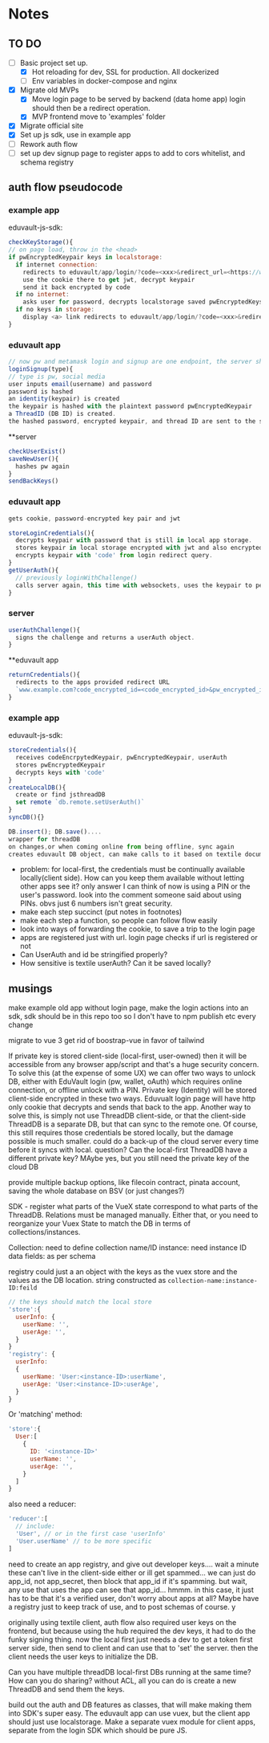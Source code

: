 # Notes

## TO DO

- [ ] Basic project set up.
  - [x] Hot reloading for dev, SSL for production. All dockerized
  - [ ] Env variables in docker-compose and nginx
- [x] Migrate old MVPs
  - [x] Move login page to be served by backend (data home app) login should then be a redirect operation.
  - [x] MVP frontend move to 'examples' folder
- [x] Migrate official site
- [x] Set up js sdk, use in example app
- [ ] Rework auth flow
- [ ] set up dev signup page to register apps to add to cors whitelist, and schema registry

## auth flow pseudocode

### example app

eduvault-js-sdk:

```js
checkKeyStorage(){
// on page load, throw in the <head>
if pwEncryptedKeypair keys in localstorage:
  if internet connection:
    redirects to eduvault/app/login/?code=<xxx>&redirect_url=<https://www.example.com>
    use the cookie there to get jwt, decrypt keypair
    send it back encrypted by code
  if no internet:
    asks user for password, decrypts localstorage saved pwEncryptedKeys
  if no keys in storage:
    display <a> link redirects to eduvault/app/login/?code=<xxx>&redirect_url=<https://www.example.com>
}
```

### eduvault app

```js
// now pw and metamask login and signup are one endpoint, the server should detect whether its a returning user or not
loginSignup(type){
// type is pw, social media
user inputs email(username) and password
password is hashed
an identity(keypair) is created
the keypair is hashed with the plaintext password pwEncryptedKeypair
a ThreadID (DB ID) is created.
the hashed password, encrypted keypair, and thread ID are sent to the server
```

\*\*server

```js
checkUserExist()
saveNewUser(){
  hashes pw again
}
sendBackKeys()
```

### eduvault app

```js
gets cookie, password-encrypted key pair and jwt

storeLoginCredentials(){
  decrypts keypair with password that is still in local app storage.
  stores keypair in local storage encrypted with jwt and also encrypted with password
  encrypts keypair with 'code' from login redirect query.
}
getUserAuth(){
  // previously loginWithChallenge()
  calls server again, this time with websockets, uses the keypair to perform a Textile UserAuth key challenge
}
```

### server

```js
userAuthChallenge(){
  signs the challenge and returns a userAuth object.
}
```

\*\*eduvault app

```js
returnCredentials(){
  redirects to the apps provided redirect URL
  `www.example.com?code_encrypted_id=<code_encrypted_id>&pw_encrypted_id=<pw_encrypted_id>&user_auth=<UserAuth>`
}
```

### example app

eduvault-js-sdk:

```js
storeCredentials(){
  receives codeEncrpytedKeypair, pwEncryptedKeypair, userAuth
  stores pwEncryptedKeypair
  decrypts keys with 'code'
}
createLocalDB(){
  create or find jsthreadDB
  set remote `db.remote.setUserAuth()`
}
syncDB(){}

DB.insert(); DB.save()....
wrapper for threadDB
on changes,or when coming online from being offline, sync again
creates eduvault DB object, can make calls to it based on textile documentated methods. eduvault DB listens for changes and internect connectivity and syncs to remote

```

- problem: for local-first, the credentials must be continually available locally(client side). How can you keep them available without letting other apps see it?
  only answer I can think of now is using a PIN or the user's password.
  look into the comment someone said about using PINs. obvs just 6 numbers isn't great security.
- make each step succinct (put notes in footnotes)
- make each step a function, so people can follow flow easily
- look into ways of forwarding the cookie, to save a trip to the login page
- apps are registered just with url. login page checks if url is registered or not
- Can UserAuth and id be stringified properly?
- How sensitive is textile userAuth? Can it be saved locally?

## musings

make example old app without login page, make the login actions into an sdk, sdk should be in this repo too so I don't have to npm publish etc every change

migrate to vue 3
get rid of boostrap-vue in favor of tailwind

If private key is stored client-side (local-first, user-owned) then it will be accessible from any browser app/script and that's a huge security concern. To solve this (at the expense of some UX) we can offer two ways to unlock DB, either with EduVault login (pw, wallet, oAuth) which requires online connection, or offline unlock with a PIN.
Private key (Identity) will be stored client-side encrypted in these two ways. Eduvualt login page will have http only cookie that decrypts and sends that back to the app.
Another way to solve this, is simply not use ThreadDB client-side, or that the client-side ThreadDB is a separate DB, but that can sync to the remote one. Of course, this still requires those credentials be stored locally, but the damage possible is much smaller. could do a back-up of the cloud server every time before it syncs with local.
question? Can the local-first ThreadDB have a different private key? MAybe yes, but you still need the private key of the cloud DB

provide multiple backup options, like filecoin contract, pinata account, saving the whole database on BSV (or just changes?)

SDK - register what parts of the VueX state correspond to what parts of the ThreadDB. Relations must be managed manually. Either that, or you need to reorganize your Vuex State to match the DB in terms of collections/instances.

Collection: need to define collection name/ID
instance: need instance ID
data fields: as per schema

registry could just a an object with the keys as the vuex store and the values as the DB location.
string constructed as
`collection-name:instance-ID:feild`

```javascript
// the keys should match the local store
'store':{
  userInfo: {
    userName: '',
    userAge: '',
  }
}
'registry': {
  userInfo:
  {
    userName: 'User:<instance-ID>:userName',
    userAge: 'User:<instance-ID>:userAge',
  }
}
```

Or 'matching' method:

```js
'store':{
  User:[
    {
      ID: '<instance-ID>'
      userName: '',
      userAge: '',
    }
  ]
}
```

also need a reducer:

```js
'reducer':[
  // include:
  'User', // or in the first case 'userInfo'
  'User.userName' // to be more specific
]
```

need to create an app registry, and give out developer keys.... wait a minute these can't live in the client-side either or ill get spammed... we can just do app_id, not app_secret, then block that app_id if it's spamming. but wait, any use that uses the app can see that app_id... hmmm.
in this case, it just has to be that it's a verified user, don't worry about apps at all? Maybe have a registry just to keep track of use, and to post schemas of course.
y

originally using textile client, auth flow also required user keys on the frontend, but because using the hub required the dev keys, it had to do the funky signing thing. now the local first just needs a dev to get a token first server side, then send to client and can use that to 'set' the server. then the client needs the user keys to initialize the DB.

Can you have multiple threadDB local-first DBs running at the same time?
How can you do sharing? without ACL, all you can do is create a new ThreadDB and send them the keys.

build out the auth and DB features as classes, that will make making them into SDK's super easy. The eduvault app can use vuex, but the client app should just use localstorage. Make a separate vuex module for client apps, separate from the login SDK which should be pure JS.
